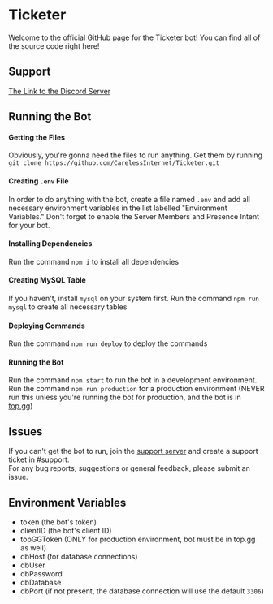 # Ticketer

Welcome to the official GitHub page for the Ticketer bot! You can find all of the source code right here!<br>

## Support
[The Link to the Discord Server](https://discord.gg/kswKHpJeqC)

## Running the Bot

#### Getting the Files
Obviously, you're gonna need the files to run anything. Get them by running `git clone https://github.com/CarelessInternet/Ticketer.git`

#### Creating `.env` File
In order to do anything with the bot, create a file named `.env` and add all necessary environment variables in the list labelled "Environment Variables."
Don't forget to enable the Server Members and Presence Intent for your bot.
#### Installing Dependencies
Run the command `npm i` to install all dependencies

#### Creating MySQL Table
If you haven't, install `mysql` on your system first. Run the command `npm run mysql` to create all necessary tables

#### Deploying Commands
Run the command `npm run deploy` to deploy the commands

#### Running the Bot
Run the command `npm start` to run the bot in a development environment.<br>
Run the command `npm run production` for a production environment (NEVER run this unless you're running the bot for production, and the bot is in [top.gg](https://top.gg))

## Issues

If you can't get the bot to run, join the [support server](https://discord.gg/kswKHpJeqC) and create a support ticket in #support.<br>
For any bug reports, suggestions or general feedback, please submit an issue.

## Environment Variables

* token (the bot's token)
* clientID (the bot's client ID)
* topGGToken (ONLY for production environment, bot must be in top.gg as well)
* dbHost (for database connections)
* dbUser
* dbPassword
* dbDatabase
* dbPort (if not present, the database connection will use the default `3306`)